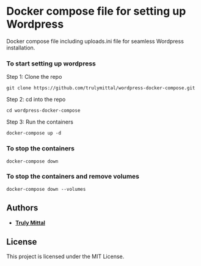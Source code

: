 # Docker compose file for setting up Wordpress
Docker compose file including uploads.ini file for seamless Wordpress installation.

### To start setting up wordpress

Step 1: Clone the repo

```
git clone https://github.com/trulymittal/wordpress-docker-compose.git
```

Step 2: cd into the repo

```
cd wordpress-docker-compose
```

Step 3: Run the containers

```
docker-compose up -d
```

### To stop the containers

```
docker-compose down
```


### To stop the containers and remove volumes

```
docker-compose down --volumes
```

## Authors

- [**Truly Mittal**](https://trulymittal.com)

## License

This project is licensed under the MIT License.
